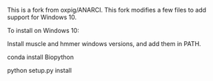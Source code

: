 This is a fork from oxpig/ANARCI.
This fork modifies a few files to add support for Windows 10.

To install on Windows 10:

Install muscle and hmmer windows versions, and add them in PATH.

conda install Biopython

python setup.py install

